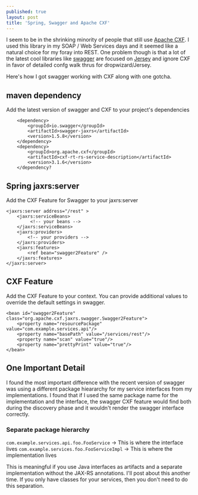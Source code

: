 ```yaml
---
published: true
layout: post
title: 'Spring, Swagger and Apache CXF'
---
```

I seem to be in the shrinking minority of people that still use [Apache CXF](http://cxf.apache.org). I used this library in my SOAP / Web Services days and it seemed like a natural choice for my foray into REST. One problem though is that a lot of the latest cool libraries like [swagger](http://swagger.io) are focused on [Jersey](https://jersey.java.net) and ignore CXF in favor of detailed confg walk thrus for dropwizard/Jersey.

Here's how I got swagger working with CXF along with one gotcha.

## maven dependency

Add the latest version of swagger and CXF to your project's dependencies

        <dependency>
            <groupId>io.swagger</groupId>
            <artifactId>swagger-jaxrs</artifactId>
            <version>1.5.8</version>
        </dependency>
        <dependency>
        	<groupId>org.apache.cxf</groupId>
            <artifactId>cxf-rt-rs-service-description</artifactId>
            <version>3.1.6</version>
        </dependency?


## Spring jaxrs:server

Add the CXF Feature for Swagger to your jaxrs:server

    <jaxrs:server address="/rest" >
        <jaxrs:serviceBeans>
             <!-- your beans -->
        </jaxrs:serviceBeans>
        <jaxrs:providers>
        	<!-- your providers -->
        </jaxrs:providers>
        <jaxrs:features>
            <ref bean="swagger2Feature" />
        </jaxrs:features>
    </jaxrs:server>

## CXF Feature

Add the CXF Feature to your context. You can provide additional values to override the default settings in swagger. 

    <bean id="swagger2Feature" class="org.apache.cxf.jaxrs.swagger.Swagger2Feature">
        <property name="resourcePackage" value="com.example.services.api"/>
        <property name="basePath" value="/services/rest"/>
        <property name="scan" value="true"/>
        <property name="prettyPrint" value="true"/>
    </bean>
    
## One Important Detail

I found the most important difference with the recent version of swagger was using a different package hieararchy for my service interfaces from my implementations. I found that if I used the same package name for the implementation and the interface, the swagger CXF feature would find both during the discovery phase and it wouldn't render the swagger interface correctly.

### Separate package hierarchy

`com.example.services.api.foo.FooService` -> This is where the interface lives
`com.example.services.foo.FooServiceImpl` -> This is where the implementation lives

This is meaningful if you use Java interfaces as artifacts and a separate implementation without the JAX-RS annotations. I'll post about this another time. If you only have classes for your services, then you don't need to do this separation.
